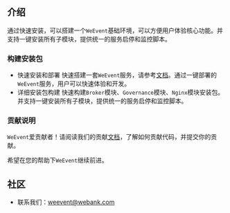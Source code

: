 ## 介绍
通过快速安装，可以搭建一个`WeEvent`基础环境，可以方便用户体验核心功能。并支持一键安装所有子模块，提供统一的服务启停和监控脚本。

### 构建安装包
- 快速安装和部署
    快速搭建一套`WeEvent`服务，请参考[文档](https://weeventdoc.readthedocs.io/zh_CN/latest/install/quickinstall.html)。通过一键部署的`WeEvent`服务，用户可以快速体验和开发。
- 详细安装包构建
    快速构建`Broker`模块、`Governance`模块、`Nginx`模块安装包。并支持一键安装所有子模块，提供统一的服务启停和监控脚本。


### 贡献说明
`WeEvent`爱贡献者！请阅读我们的贡献[文档](https://github.com/WeBankFinTech/WeEvent-governance/blob/master/CONTRIBUTING.md)，了解如何贡献代码，并提交你的贡献。

希望在您的帮助下`WeEvent`继续前进。


## 社区
- 联系我们：weevent@webank.com

